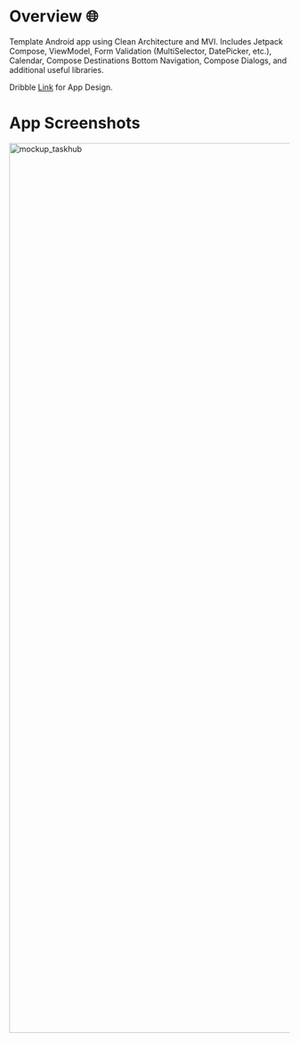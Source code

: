 # Overview 🌐
Template Android app using Clean Architecture and MVI. Includes Jetpack Compose, ViewModel, Form Validation (MultiSelector, DatePicker, etc.), Calendar, Compose Destinations Bottom Navigation, Compose Dialogs, and additional useful libraries.

Dribble [Link](https://dribbble.com/shots/20767519-Task-Management-App-iOS-Android-UI) for App Design.
# App Screenshots    
<img width="1600" alt="mockup_taskhub" src="https://github.com/ahmedbenhouria/taskhub-android/assets/76657810/f08a13d9-a696-4e2e-b255-d7b0bd310346">

